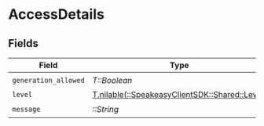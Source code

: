 # AccessDetails


## Fields

| Field                                                                          | Type                                                                           | Required                                                                       | Description                                                                    |
| ------------------------------------------------------------------------------ | ------------------------------------------------------------------------------ | ------------------------------------------------------------------------------ | ------------------------------------------------------------------------------ |
| `generation_allowed`                                                           | *T::Boolean*                                                                   | :heavy_check_mark:                                                             | N/A                                                                            |
| `level`                                                                        | [T.nilable(::SpeakeasyClientSDK::Shared::Level)](../../models/shared/level.md) | :heavy_minus_sign:                                                             | N/A                                                                            |
| `message`                                                                      | *::String*                                                                     | :heavy_check_mark:                                                             | N/A                                                                            |